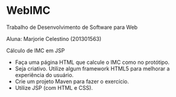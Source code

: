 # WebIMC

Trabalho de Desenvolvimento de Software para Web

Aluna: Marjorie Celestino (201301563)

Cálculo de IMC em JSP

* Faça uma página HTML que calcule o IMC como no protótipo.
* Seja criativo. Utilize algum framework HTML5 para melhorar a experiência do usuário.
* Crie um projeto Maven para fazer o exercício.
* Utilize JSP (com HTML e CSS).

